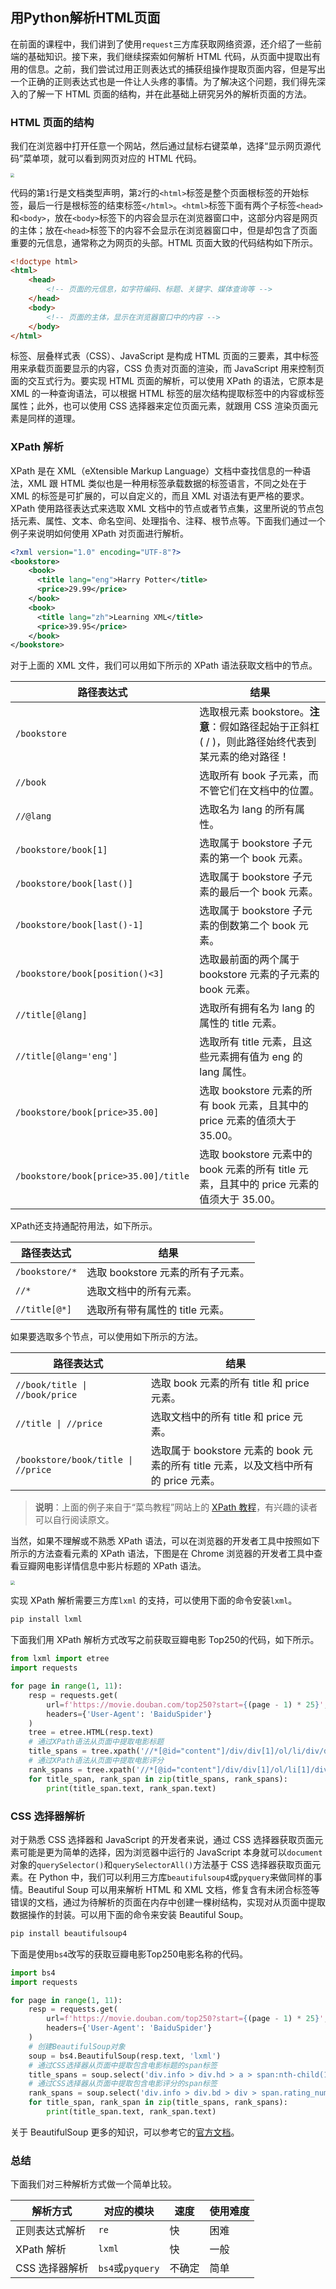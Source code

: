 ## 用Python解析HTML页面

在前面的课程中，我们讲到了使用`request`三方库获取网络资源，还介绍了一些前端的基础知识。接下来，我们继续探索如何解析 HTML 代码，从页面中提取出有用的信息。之前，我们尝试过用正则表达式的捕获组操作提取页面内容，但是写出一个正确的正则表达式也是一件让人头疼的事情。为了解决这个问题，我们得先深入的了解一下 HTML 页面的结构，并在此基础上研究另外的解析页面的方法。

### HTML 页面的结构

我们在浏览器中打开任意一个网站，然后通过鼠标右键菜单，选择“显示网页源代码”菜单项，就可以看到网页对应的 HTML 代码。

<img src="res/20210822094218.png" style="zoom:40%;">

代码的第`1`行是文档类型声明，第`2`行的`<html>`标签是整个页面根标签的开始标签，最后一行是根标签的结束标签`</html>`。`<html>`标签下面有两个子标签`<head>`和`<body>`，放在`<body>`标签下的内容会显示在浏览器窗口中，这部分内容是网页的主体；放在`<head>`标签下的内容不会显示在浏览器窗口中，但是却包含了页面重要的元信息，通常称之为网页的头部。HTML 页面大致的代码结构如下所示。

```HTML
<!doctype html>
<html>
    <head>
        <!-- 页面的元信息，如字符编码、标题、关键字、媒体查询等 -->
    </head>
    <body>
        <!-- 页面的主体，显示在浏览器窗口中的内容 -->
    </body>
</html>
```

标签、层叠样式表（CSS）、JavaScript 是构成 HTML 页面的三要素，其中标签用来承载页面要显示的内容，CSS 负责对页面的渲染，而 JavaScript 用来控制页面的交互式行为。要实现 HTML 页面的解析，可以使用 XPath 的语法，它原本是 XML 的一种查询语法，可以根据 HTML 标签的层次结构提取标签中的内容或标签属性；此外，也可以使用 CSS 选择器来定位页面元素，就跟用 CSS 渲染页面元素是同样的道理。

### XPath 解析

XPath 是在 XML（eXtensible Markup Language）文档中查找信息的一种语法，XML 跟 HTML 类似也是一种用标签承载数据的标签语言，不同之处在于 XML 的标签是可扩展的，可以自定义的，而且 XML 对语法有更严格的要求。XPath 使用路径表达式来选取 XML 文档中的节点或者节点集，这里所说的节点包括元素、属性、文本、命名空间、处理指令、注释、根节点等。下面我们通过一个例子来说明如何使用 XPath 对页面进行解析。

```XML
<?xml version="1.0" encoding="UTF-8"?>
<bookstore>
    <book>
      <title lang="eng">Harry Potter</title>
      <price>29.99</price>
    </book>
    <book>
      <title lang="zh">Learning XML</title>
      <price>39.95</price>
    </book>
</bookstore>
```

对于上面的 XML 文件，我们可以用如下所示的 XPath 语法获取文档中的节点。

| 路径表达式      | 结果                                                         |
| --------------- | ------------------------------------------------------------ |
| `/bookstore`    | 选取根元素 bookstore。**注意**：假如路径起始于正斜杠( / )，则此路径始终代表到某元素的绝对路径！ |
| `//book`        | 选取所有 book 子元素，而不管它们在文档中的位置。             |
| `//@lang`       | 选取名为 lang 的所有属性。                                  |
| `/bookstore/book[1]`               | 选取属于 bookstore 子元素的第一个 book 元素。                |
| `/bookstore/book[last()]`          | 选取属于 bookstore 子元素的最后一个 book 元素。              |
| `/bookstore/book[last()-1]`        | 选取属于 bookstore 子元素的倒数第二个 book 元素。            |
| `/bookstore/book[position()<3]`    | 选取最前面的两个属于 bookstore 元素的子元素的 book 元素。    |
| `//title[@lang]`                   | 选取所有拥有名为 lang 的属性的 title 元素。                  |
| `//title[@lang='eng']`             | 选取所有 title 元素，且这些元素拥有值为 eng 的 lang 属性。   |
| `/bookstore/book[price>35.00]`     | 选取 bookstore 元素的所有 book 元素，且其中的 price 元素的值须大于 35.00。 |
| `/bookstore/book[price>35.00]/title` | 选取 bookstore 元素中的 book 元素的所有 title 元素，且其中的 price 元素的值须大于 35.00。 |

XPath还支持通配符用法，如下所示。

| 路径表达式     | 结果                              |
| -------------- | --------------------------------- |
| `/bookstore/*` | 选取 bookstore 元素的所有子元素。 |
| `//*`          | 选取文档中的所有元素。            |
| `//title[@*]`  | 选取所有带有属性的 title 元素。   |

如果要选取多个节点，可以使用如下所示的方法。

| 路径表达式                         | 结果                                                         |
| ---------------------------------- | ------------------------------------------------------------ |
| `//book/title \| //book/price`     | 选取 book 元素的所有 title 和 price 元素。                   |
| `//title \| //price`               | 选取文档中的所有 title 和 price 元素。                       |
| `/bookstore/book/title \| //price` | 选取属于 bookstore 元素的 book 元素的所有 title 元素，以及文档中所有的 price 元素。 |

> **说明**：上面的例子来自于“菜鸟教程”网站上的 [XPath 教程](<https://www.runoob.com/xpath/xpath-tutorial.html>)，有兴趣的读者可以自行阅读原文。

当然，如果不理解或不熟悉 XPath 语法，可以在浏览器的开发者工具中按照如下所示的方法查看元素的 XPath 语法，下图是在 Chrome 浏览器的开发者工具中查看豆瓣网电影详情信息中影片标题的 XPath 语法。

<img src="res/20210822093707.png" style="zoom:45%;">

实现 XPath 解析需要三方库`lxml` 的支持，可以使用下面的命令安装`lxml`。

```Bash
pip install lxml
```

下面我们用 XPath 解析方式改写之前获取豆瓣电影 Top250的代码，如下所示。

```Python
from lxml import etree
import requests

for page in range(1, 11):
    resp = requests.get(
        url=f'https://movie.douban.com/top250?start={(page - 1) * 25}',
        headers={'User-Agent': 'BaiduSpider'}
    )
    tree = etree.HTML(resp.text)
    # 通过XPath语法从页面中提取电影标题
    title_spans = tree.xpath('//*[@id="content"]/div/div[1]/ol/li/div/div[2]/div[1]/a/span[1]')
    # 通过XPath语法从页面中提取电影评分
    rank_spans = tree.xpath('//*[@id="content"]/div/div[1]/ol/li[1]/div/div[2]/div[2]/div/span[2]')
    for title_span, rank_span in zip(title_spans, rank_spans):
        print(title_span.text, rank_span.text)
```

### CSS 选择器解析

对于熟悉 CSS 选择器和 JavaScript 的开发者来说，通过 CSS 选择器获取页面元素可能是更为简单的选择，因为浏览器中运行的 JavaScript 本身就可以`document`对象的`querySelector()`和`querySelectorAll()`方法基于 CSS 选择器获取页面元素。在 Python 中，我们可以利用三方库`beautifulsoup4`或`pyquery`来做同样的事情。Beautiful Soup 可以用来解析 HTML 和 XML 文档，修复含有未闭合标签等错误的文档，通过为待解析的页面在内存中创建一棵树结构，实现对从页面中提取数据操作的封装。可以用下面的命令来安装 Beautiful Soup。

```Python
pip install beautifulsoup4
```

下面是使用`bs4`改写的获取豆瓣电影Top250电影名称的代码。

```Python
import bs4
import requests

for page in range(1, 11):
    resp = requests.get(
        url=f'https://movie.douban.com/top250?start={(page - 1) * 25}',
        headers={'User-Agent': 'BaiduSpider'}
    )
    # 创建BeautifulSoup对象
    soup = bs4.BeautifulSoup(resp.text, 'lxml')
    # 通过CSS选择器从页面中提取包含电影标题的span标签
    title_spans = soup.select('div.info > div.hd > a > span:nth-child(1)')
    # 通过CSS选择器从页面中提取包含电影评分的span标签
    rank_spans = soup.select('div.info > div.bd > div > span.rating_num')
    for title_span, rank_span in zip(title_spans, rank_spans):
        print(title_span.text, rank_span.text)
```

关于 BeautifulSoup 更多的知识，可以参考它的[官方文档](https://www.crummy.com/software/BeautifulSoup/bs4/doc.zh/)。

###  总结

下面我们对三种解析方式做一个简单比较。

| 解析方式       | 对应的模块       | 速度   | 使用难度 |
| -------------- | ---------------- | ------ | -------- |
| 正则表达式解析 | `re`             | 快     | 困难     |
| XPath 解析     | `lxml`           | 快     | 一般     |
| CSS 选择器解析 | `bs4`或`pyquery` | 不确定 | 简单     |

